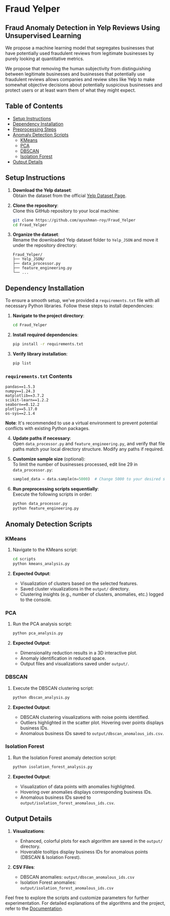# Fraud Yelper
## Fraud Anomaly Detection in Yelp Reviews Using Unsupervised Learning
We propose a machine learning model that segregates businesses that have potentially used fraudulent reviews from legitimate businesses by purely looking at quantitative metrics.

We propose that removing the human subjectivity from distinguishing between legitimate businesses and businesses that potentially use fraudulent reviews allows companies and review sites like Yelp to make somewhat objective decisions about potentially suspicious businesses and protect users or at least warn them of what they might expect.

## Table of Contents
- [Setup Instructions](#setup-instructions)
- [Dependency Installation](#dependency-installation)
- [Preprocessing Steps](#preprocessing-steps)
- [Anomaly Detection Scripts](#anomaly-detection-scripts)
  - [KMeans](#kmeans)
  - [PCA](#pca)
  - [DBSCAN](#dbscan)
  - [Isolation Forest](#isolation-forest)
- [Output Details](#output-details)

## Setup Instructions

1. **Download the Yelp dataset**:  
   Obtain the dataset from the official [Yelp Dataset Page](https://www.yelp.com/dataset).  

2. **Clone the repository**:  
   Clone this GitHub repository to your local machine:  
   ```bash
   git clone https://github.com/ayushman-roy/Fraud_Yelper
   cd Fraud_Yelper
   ```

3. **Organize the dataset**:  
   Rename the downloaded Yelp dataset folder to `Yelp_JSON` and move it under the repository directory:  
   ```
   Fraud_Yelper/
   ├── Yelp_JSON/
   ├── data_processor.py
   ├── feature_engineering.py
   └── ...
   ```

## Dependency Installation

To ensure a smooth setup, we've provided a `requirements.txt` file with all necessary Python libraries. Follow these steps to install dependencies:

1. **Navigate to the project directory**:
   ```bash
   cd Fraud_Yelper
   ```

2. **Install required dependencies**:
   ```bash
   pip install -r requirements.txt
   ```

3. **Verify library installation**:
   ```bash
   pip list
   ```

### `requirements.txt` Contents
```
pandas==1.5.3
numpy==1.24.3
matplotlib==3.7.2
scikit-learn==1.2.2
seaborn==0.12.2
plotly==5.17.0
os-sys==2.1.4
```

**Note**: It's recommended to use a virtual environment to prevent potential conflicts with existing Python packages.

4. **Update paths if necessary**:  
   Open `data_processor.py` and `feature_engineering.py`, and verify that file paths match your local directory structure. Modify any paths if required.

5. **Customize sample size** (optional):  
   To limit the number of businesses processed, edit line 29 in `data_processor.py`:  
   ```python
   sampled_data = data.sample(n=5000)  # Change 5000 to your desired sample size
   ```

6. **Run preprocessing scripts sequentially**:  
   Execute the following scripts in order:
   ```bash
   python data_processor.py
   python feature_engineering.py
   ```

## Anomaly Detection Scripts

### **KMeans**
1. Navigate to the KMeans script:  
   ```bash
   cd scripts
   python kmeans_analysis.py
   ```

2. **Expected Output**:  
   - Visualization of clusters based on the selected features.
   - Saved cluster visualizations in the `output/` directory.
   - Clustering insights (e.g., number of clusters, anomalies, etc.) logged to the console.

### **PCA**
1. Run the PCA analysis script:  
   ```bash
   python pca_analysis.py
   ```

2. **Expected Output**:  
   - Dimensionality reduction results in a 3D interactive plot.
   - Anomaly identification in reduced space.
   - Output files and visualizations saved under `output/`.

### **DBSCAN**
1. Execute the DBSCAN clustering script:  
   ```bash
   python dbscan_analysis.py
   ```

2. **Expected Output**:  
   - DBSCAN clustering visualizations with noise points identified.
   - Outliers highlighted in the scatter plot. Hovering over points displays business IDs.
   - Anomalous business IDs saved to `output/dbscan_anomalous_ids.csv`.

### **Isolation Forest**
1. Run the Isolation Forest anomaly detection script:  
   ```bash
   python isolation_forest_analysis.py
   ```

2. **Expected Output**:  
   - Visualization of data points with anomalies highlighted.
   - Hovering over anomalies displays corresponding business IDs.
   - Anomalous business IDs saved to `output/isolation_forest_anomalous_ids.csv`.

## Output Details

1. **Visualizations**:
   - Enhanced, colorful plots for each algorithm are saved in the `output/` directory.
   - Hoverable tooltips display business IDs for anomalous points (DBSCAN & Isolation Forest).

2. **CSV Files**:
   - DBSCAN anomalies: `output/dbscan_anomalous_ids.csv`
   - Isolation Forest anomalies: `output/isolation_forest_anomalous_ids.csv`

Feel free to explore the scripts and customize parameters for further experimentation. For detailed explanations of the algorithms and the project, refer to the [Documentation](./docs).
